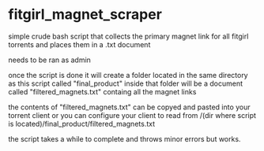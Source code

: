 # fitgirl_magnet_scraper
simple crude bash script that collects the primary magnet link for all fitgirl torrents and places them in a .txt document

needs to be ran as admin 

once the script is done it will create a folder located in the same directory as this script called "final_product"
inside that folder will be a document called "filtered_magnets.txt" containg all the magnet links 

the contents of "filtered_magnets.txt" can be copyed and pasted into your torrent client or you can configure your client to read from 
/(dir where script is located)/final_product/filtered_magnets.txt

the script takes a while to complete and throws minor errors but works.
